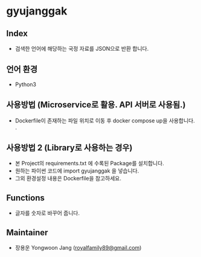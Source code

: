 # gyujanggak

## Index
* 검색한 언어에 해당하는 국정 자료를 JSON으로 반환 합니다.

## 언어 환경 
* Python3

## 사용방법 (Microservice로 활용. API 서버로 사용됨.)
* Dockerfile이 존재하는 파일 위치로 이동 후 docker compose up을 사용합니다. .

## 사용방법 2 (Library로 사용하는 경우) 
* 본 Project의 requirements.txt 에 수록된 Package를 설치합니다.  
* 원하는 파이썬 코드에 import gyujanggak 을 넣습니다.
* 그외 환경설정 내용은 Dockerfile을 참고하세요.

## Functions
* 글자를 숫자로 바꾸어 줍니다. 

## Maintainer
* 장용운 Yongwoon Jang (royalfamily89@gmail.com)

